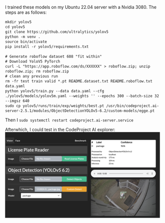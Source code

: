 I trained these models on my Ubuntu 22.04 server with a Nvidia 3080. The steps are as follows:

```
mkdir yolov5
cd yolov5
git clone https://github.com/ultralytics/yolov5
python -m venv .
source bin/activate
pip install -r yolov5/requirements.txt

# Generate roboflow dataset 608 "fit within"
# Download YoloV5 PyTorch
curl -L "https://app.roboflow.com/ds/XXXXXX" > roboflow.zip; unzip roboflow.zip; rm roboflow.zip
# clean any previous run
rm -fr test train valid *.pt README.dataset.txt README.roboflow.txt data.yaml
python yolov5/train.py --data data.yaml --cfg ./yolov5/models/yolov5m.yaml --weights '' --epochs 300 --batch-size 32 --imgsz 640
sudo cp yolov5/runs/train/exp/weights/best.pt /usr/bin/codeproject.ai-server-2.5.1/modules/ObjectDetectionYOLOv5-6.2/custom-models/egge.pt
```

Then I `sudo systemctl restart codeproject.ai-server.service`

Afterwhich, I could test in the CodeProject AI explorer:
![CodeProject Explorer](codeproject-package.png?raw=true)


